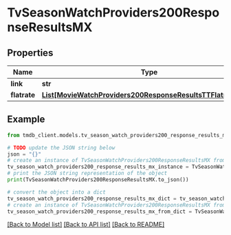 # TvSeasonWatchProviders200ResponseResultsMX


## Properties

Name | Type | Description | Notes
------------ | ------------- | ------------- | -------------
**link** | **str** |  | [optional] 
**flatrate** | [**List[MovieWatchProviders200ResponseResultsTTFlatrateInner]**](MovieWatchProviders200ResponseResultsTTFlatrateInner.md) |  | [optional] 

## Example

```python
from tmdb_client.models.tv_season_watch_providers200_response_results_mx import TvSeasonWatchProviders200ResponseResultsMX

# TODO update the JSON string below
json = "{}"
# create an instance of TvSeasonWatchProviders200ResponseResultsMX from a JSON string
tv_season_watch_providers200_response_results_mx_instance = TvSeasonWatchProviders200ResponseResultsMX.from_json(json)
# print the JSON string representation of the object
print(TvSeasonWatchProviders200ResponseResultsMX.to_json())

# convert the object into a dict
tv_season_watch_providers200_response_results_mx_dict = tv_season_watch_providers200_response_results_mx_instance.to_dict()
# create an instance of TvSeasonWatchProviders200ResponseResultsMX from a dict
tv_season_watch_providers200_response_results_mx_from_dict = TvSeasonWatchProviders200ResponseResultsMX.from_dict(tv_season_watch_providers200_response_results_mx_dict)
```
[[Back to Model list]](../README.md#documentation-for-models) [[Back to API list]](../README.md#documentation-for-api-endpoints) [[Back to README]](../README.md)


